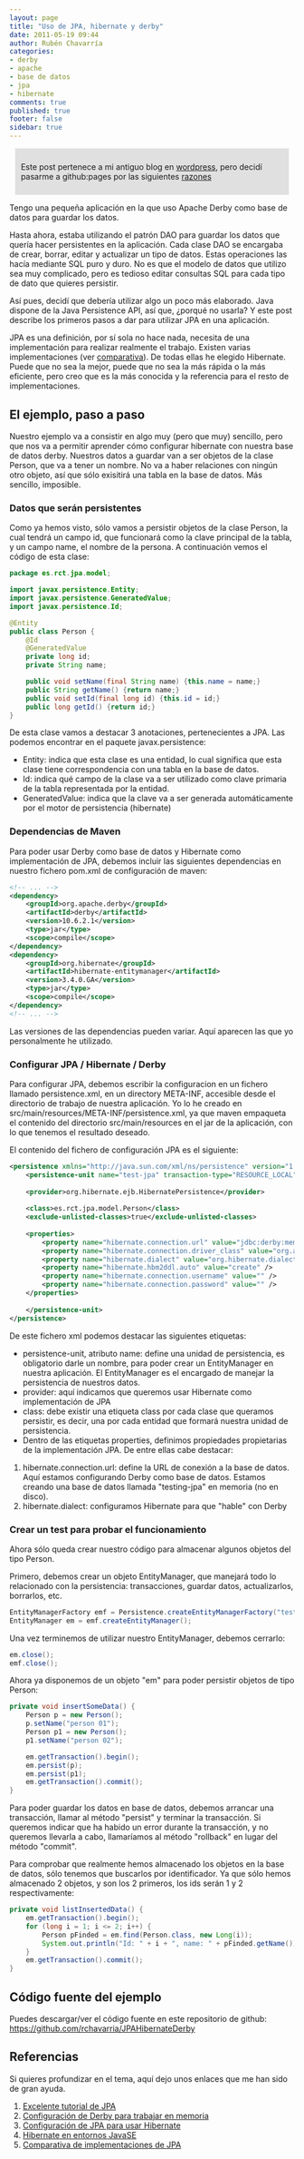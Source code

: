 ```yaml
---
layout: page
title: "Uso de JPA, hibernate y derby"
date: 2011-05-19 09:44
author: Rubén Chavarría
categories: 
- derby
- apache
- base de datos
- jpa
- hibernate
comments: true
published: true
footer: false
sidebar: true
---
```


<div style="margin:2%; padding:2%; background-color:#E0E0E0; ">
  <p>Este post pertenece a mi antiguo blog en <a href="http://rchavarria.wordpress.com">wordpress</a>, pero decidí pasarme a github:pages por las siguientes <a href="/blog/2012/12/03/por-que-cambie-mi-blog-en-wordpress-com">razones</a></p>
</div>

Tengo una pequeña aplicación en la que uso Apache Derby como base de datos para guardar los datos.

Hasta ahora, estaba utilizando el patrón DAO para guardar los datos que quería hacer persistentes en la aplicación. Cada clase DAO se encargaba de crear, borrar, editar y actualizar un tipo de datos. Estas operaciones las hacía mediante SQL puro y duro. No es que el modelo de datos que utilizo sea muy complicado, pero es tedioso editar consultas SQL para cada tipo de dato que quieres persistir.

Así pues, decidí que debería utilizar algo un poco más elaborado. Java dispone de la Java Persistence API, así que, ¿porqué no usarla? Y este post describe los primeros pasos a dar para utilizar JPA en una aplicación.

<!-- more -->

JPA es una definición, por sí sola no hace nada, necesita de una implementación para realizar realmente el trabajo. Existen varias implementaciones (ver <a title="Comparativa implementaciones JPA" href="http://terrazadearavaca.blogspot.com/2008/12/jpa-implementations-comparison.html">comparativa</a>). De todas ellas he elegido Hibernate. Puede que no sea la mejor, puede que no sea la más rápida o la más eficiente, pero creo que es la más conocida y la referencia para el resto de implementaciones.

<h2>El ejemplo, paso a paso</h2>

Nuestro ejemplo va a consistir en algo muy (pero que muy) sencillo, pero que nos va a permitir aprender cómo configurar hibernate con nuestra base de datos derby. Nuestros datos a guardar van a ser objetos de la clase Person, que va a tener un nombre. No va a haber relaciones con ningún otro objeto, así que sólo exisitirá una tabla en la base de datos. Más sencillo, imposible.

<h3>Datos que serán persistentes</h3>

Como ya hemos visto, sólo vamos a persistir objetos de la clase Person, la cual tendrá un campo id, que funcionará como la clave principal de la tabla, y un campo name, el nombre de la persona. A continuación vemos el código de esta clase:

``` java
package es.rct.jpa.model;

import javax.persistence.Entity;
import javax.persistence.GeneratedValue;
import javax.persistence.Id;

@Entity
public class Person {
    @Id
    @GeneratedValue
    private long id;
    private String name;

    public void setName(final String name) {this.name = name;}
    public String getName() {return name;}
    public void setId(final long id) {this.id = id;}
    public long getId() {return id;}
}
```

De esta clase vamos a destacar 3 anotaciones, pertenecientes a JPA. Las podemos encontrar en el paquete javax.persistence:

<ul>
	<li>Entity: indica que esta clase es una entidad, lo cual significa que esta clase tiene correspondencia con una tabla en la base de datos.</li>
	<li>Id: indica qué campo de la clase va a ser utilizado como clave primaria de la tabla representada por la entidad.</li>
	<li>GeneratedValue: indica que la clave va a ser generada automáticamente por el motor de persistencia (hibernate)</li>
</ul>

<h3>Dependencias de Maven</h3>

Para poder usar Derby como base de datos y Hibernate como implementación de JPA, debemos incluir las siguientes dependencias en nuestro fichero pom.xml de configuración de maven:

``` xml
<!-- ... -->
<dependency>
    <groupId>org.apache.derby</groupId>
    <artifactId>derby</artifactId>
    <version>10.6.2.1</version>
    <type>jar</type>
    <scope>compile</scope>
</dependency>
<dependency>
    <groupId>org.hibernate</groupId>
    <artifactId>hibernate-entitymanager</artifactId>
    <version>3.4.0.GA</version>
    <type>jar</type>
    <scope>compile</scope>
</dependency>
<!-- ... -->
```

Las versiones de las dependencias pueden variar. Aquí aparecen las que yo personalmente he utilizado.

<h3>Configurar JPA / Hibernate / Derby</h3>

Para configurar JPA, debemos escribir la configuracion en un fichero llamado persistence.xml, 
en un directory META-INF, accesible desde el directorio de trabajo de nuestra aplicación. 
Yo lo he creado en src/main/resources/META-INF/persistence.xml, ya que maven empaqueta el 
contenido del directorio src/main/resources en el jar de la aplicación, con lo que tenemos 
el resultado deseado.

El contenido del fichero de configuración JPA es el siguiente:

``` xml
<persistence xmlns="http://java.sun.com/xml/ns/persistence" version="1.0">
    <persistence-unit name="test-jpa" transaction-type="RESOURCE_LOCAL">
     
    <provider>org.hibernate.ejb.HibernatePersistence</provider>
     
    <class>es.rct.jpa.model.Person</class>
    <exclude-unlisted-classes>true</exclude-unlisted-classes>
     
    <properties>
        <property name="hibernate.connection.url" value="jdbc:derby:memory:testing-jpa;create=true" />
        <property name="hibernate.connection.driver_class" value="org.apache.derby.jdbc.EmbeddedDriver" />
        <property name="hibernate.dialect" value="org.hibernate.dialect.DerbyDialect" />
        <property name="hibernate.hbm2ddl.auto" value="create" />
        <property name="hibernate.connection.username" value="" />
        <property name="hibernate.connection.password" value="" />
    </properties>
     
    </persistence-unit>
</persistence>
```

De este fichero xml podemos destacar las siguientes etiquetas:

<ul>
	<li>persistence-unit, atributo name: define una unidad de persistencia, es obligatorio darle un nombre, para poder crear un EntityManager en nuestra aplicación. El EntityManager es el encargado de manejar la persistencia de nuestros datos.</li>
	<li>provider: aquí indicamos que queremos usar Hibernate como implementación de JPA</li>
	<li>class: debe existir una etiqueta class por cada clase que queramos persistir, es decir, una por cada entidad que formará nuestra unidad de persistencia.</li>
	<li>Dentro de las etiquetas properties, definimos propiedades propietarias de la implementación JPA. De entre ellas cabe destacar:</li>
</ul>
<ol>
	<li>hibernate.connection.url: define la URL de conexión a la base de datos. Aquí estamos configurando Derby como base de datos. Estamos creando una base de datos llamada "testing-jpa" en memoria (no en disco).</li>
	<li>hibernate.dialect: configuramos Hibernate para que "hable" con Derby</li>
</ol>

<h3>Crear un test para probar el funcionamiento</h3>

Ahora sólo queda crear nuestro código para almacenar algunos objetos del tipo Person.

Primero, debemos crear un objeto EntityManager, que manejará todo lo relacionado con la persistencia: transacciones, guardar datos, actualizarlos, borrarlos, etc.

``` java
EntityManagerFactory emf = Persistence.createEntityManagerFactory("test-jpa");
EntityManager em = emf.createEntityManager();
```

Una vez terminemos de utilizar nuestro EntityManager, debemos cerrarlo:

``` java
em.close();
emf.close();
```

Ahora ya disponemos de un objeto "em" para poder persistir objetos de tipo Person:

``` java
private void insertSomeData() {
    Person p = new Person();
    p.setName("person 01");
    Person p1 = new Person();
    p1.setName("person 02");

    em.getTransaction().begin();
    em.persist(p);
    em.persist(p1);
    em.getTransaction().commit();
}
```

Para poder guardar los datos en base de datos, debemos arrancar una transacción, llamar al método "persist" y terminar la transacción. Si queremos indicar que ha habido un error durante la transacción, y no queremos llevarla a cabo, llamaríamos al método "rollback" en lugar del método "commit".

Para comprobar que realmente hemos almacenado los objetos en la base de datos, sólo tenemos que buscarlos por identificador. Ya que sólo hemos almacenado 2 objetos, y son los 2 primeros, los ids serán 1 y 2 respectivamente:

``` java
private void listInsertedData() {
    em.getTransaction().begin();
    for (long i = 1; i <= 2; i++) {
        Person pFinded = em.find(Person.class, new Long(i));
        System.out.println("Id: " + i + ", name: " + pFinded.getName());
    }
    em.getTransaction().commit();
}
```

<h2>Código fuente del ejemplo</h2>

Puedes descargar/ver el código fuente en este repositorio de github: <a title="Repositorio github con la solucion" href="https://github.com/rchavarria/JPAHibernateDerby">https://github.com/rchavarria/JPAHibernateDerby</a>

<h2>Referencias</h2>

Si quieres profundizar en el tema, aquí dejo unos enlaces que me han sido de gran ayuda.
<ol>
<li>
<a href="http://www.davidmarco.es/blog/entrada.php?id=144">Excelente tutorial de JPA</a>
</li>
<li>
<a href="http://wiki.apache.org/db-derby/InMemoryBackEndPrimer">Configuración de Derby para trabajar en memoria</a>
</li>
<li>
<a href="http://eskatos.wordpress.com/2009/10/26/unit-test-jpa-entities-with-in-memory-derby">Configuración de JPA para usar Hibernate</a>
</li>
<li>
<a href="http://docs.jboss.org/hibernate/entitymanager/3.5/reference/en/html_single/#architecture-javase">Hibernate en entornos JavaSE</a>
</li>
<li>
<a href="http://terrazadearavaca.blogspot.com/2008/12/jpa-implementations-comparison.html">Comparativa de implementaciones de JPA</a>
</li>
</ol>
